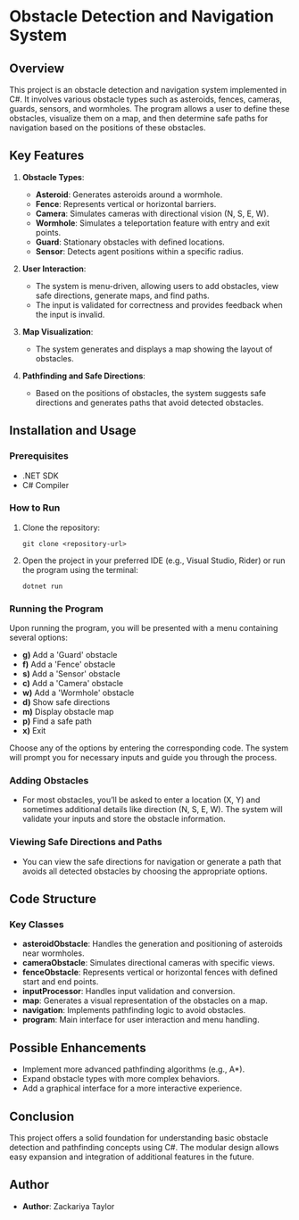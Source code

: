 # Obstacle Detection and Navigation System

## Overview

This project is an obstacle detection and navigation system implemented in C#. It involves various obstacle types such as asteroids, fences, cameras, guards, sensors, and wormholes. The program allows a user to define these obstacles, visualize them on a map, and then determine safe paths for navigation based on the positions of these obstacles.

## Key Features

1. **Obstacle Types**:
    - **Asteroid**: Generates asteroids around a wormhole.
    - **Fence**: Represents vertical or horizontal barriers.
    - **Camera**: Simulates cameras with directional vision (N, S, E, W).
    - **Wormhole**: Simulates a teleportation feature with entry and exit points.
    - **Guard**: Stationary obstacles with defined locations.
    - **Sensor**: Detects agent positions within a specific radius.

2. **User Interaction**:
    - The system is menu-driven, allowing users to add obstacles, view safe directions, generate maps, and find paths.
    - The input is validated for correctness and provides feedback when the input is invalid.

3. **Map Visualization**:
    - The system generates and displays a map showing the layout of obstacles.

4. **Pathfinding and Safe Directions**:
    - Based on the positions of obstacles, the system suggests safe directions and generates paths that avoid detected obstacles.

## Installation and Usage

### Prerequisites

- .NET SDK
- C# Compiler

### How to Run

1. Clone the repository:
    ```
    git clone <repository-url>
    ```
2. Open the project in your preferred IDE (e.g., Visual Studio, Rider) or run the program using the terminal:
    ```
    dotnet run
    ```

### Running the Program

Upon running the program, you will be presented with a menu containing several options:

- **g)** Add a 'Guard' obstacle
- **f)** Add a 'Fence' obstacle
- **s)** Add a 'Sensor' obstacle
- **c)** Add a 'Camera' obstacle
- **w)** Add a 'Wormhole' obstacle
- **d)** Show safe directions
- **m)** Display obstacle map
- **p)** Find a safe path
- **x)** Exit

Choose any of the options by entering the corresponding code. The system will prompt you for necessary inputs and guide you through the process.

### Adding Obstacles

- For most obstacles, you’ll be asked to enter a location (X, Y) and sometimes additional details like direction (N, S, E, W). The system will validate your inputs and store the obstacle information.

### Viewing Safe Directions and Paths

- You can view the safe directions for navigation or generate a path that avoids all detected obstacles by choosing the appropriate options.

## Code Structure

### Key Classes

- **asteroidObstacle**: Handles the generation and positioning of asteroids near wormholes.
- **cameraObstacle**: Simulates directional cameras with specific views.
- **fenceObstacle**: Represents vertical or horizontal fences with defined start and end points.
- **inputProcessor**: Handles input validation and conversion.
- **map**: Generates a visual representation of the obstacles on a map.
- **navigation**: Implements pathfinding logic to avoid obstacles.
- **program**: Main interface for user interaction and menu handling.

## Possible Enhancements

- Implement more advanced pathfinding algorithms (e.g., A*).
- Expand obstacle types with more complex behaviors.
- Add a graphical interface for a more interactive experience.

## Conclusion

This project offers a solid foundation for understanding basic obstacle detection and pathfinding concepts using C#. The modular design allows easy expansion and integration of additional features in the future.

## Author

- **Author**: Zackariya Taylor
